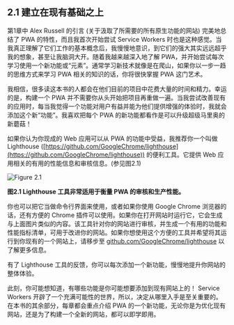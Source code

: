 ## 2.1 建立在现有基础之上

第1章中 Alex Russell 的引言 (关于汲取了所需要的所有原生功能的网站) 完美地总结了 PWA 的特性，而且我首次开始尝试 Service Workers 时也是这种感觉。当我真正理解了它们工作的基本概念后，我慢慢地意识，到它们的强大其实远远超乎我的想象，甚至让我脑洞大开。随着我越来越深入地了解 PWA，并开始尝试每次学习使用一个新功能或“元素”。通常学习新技术就像是在爬山，如果你以一步一趋的思维方式来学习 PWA 相关的知识的话，你将很快掌握 PWA 这门艺术。

我相信，很多读这本书的人都会在他们目前的项目中花费大量的时间和精力。幸运的是，构建一个 PWA 并不需要你从头开始把项目再重做一遍。当我尝试改善现有的应用时，每当我觉得一个功能对用户有益并能为他们提供增强的体验时，我就会添加这个新“功能”。我喜欢把每个 PWA 的新功能都看作是可以升级超级马里奥的新蘑菇！

如果你认为你现成的 Web 应用可以从 PWA 的功能中受益，我推荐你一个叫做 Lighthouse ([https://github.com/GoogleChrome/lighthouse](https://github.com/GoogleChrome/lighthouse)) 的便利工具。它提供 Web 应用相关的有用的性能信息和审核信息。(参见图2.1)

![Figure 2.1](../assets/figure2.1.png)

**图2.1 Lighthouse 工具非常适用于衡量 PWA 的审核和生产性能。**

你也可以把它当做命令行界面来使用，或者如果你使用 Google Chrome 浏览器的话，还有方便的 Chrome 插件可以使用。如果你在打开网站时运行它，它会生成与上面图片类似的内容。该工具针对你的网站进行审核，并生成一个有用的功能和性能指标清单，可用于改进你的网站。如果你想使用这个方便的工具并希望将其运行到你现有的一个网站上，请移步至 [github.com/GoogleChrome/lighthouse](https://github.com/GoogleChrome/lighthouse) 以了解更多信息。

有了 Lighthouse 工具的反馈，你可以每次添加一个新功能，慢慢地提升你网站的整体体验。

此刻，你可能想知道，有哪些功能是你可能想要添加到现有网站上的！ Service Workers 开辟了一个充满可能性的世界，所以，决定从哪里入手是至关重要的。在本书的其余部分，每章都会重点介绍 PWA 的一个新功能，无论你是为优化现有网站，还是为了构建一个全新的网站，都可以即学即用。
